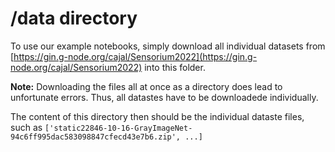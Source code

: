 # /data directory

To use our example notebooks, simply download all individual datasets from [https://gin.g-node.org/cajal/Sensorium2022](https://gin.g-node.org/cajal/Sensorium2022) into this folder. 

**Note:** Downloading the files all at once as a directory does lead to unfortunate errors. Thus, all datastes have to be downloadede individually.

The content of this directory then should be the individual dataste files, such as
`['static22846-10-16-GrayImageNet-94c6ff995dac583098847cfecd43e7b6.zip', ...]`
